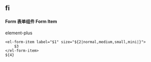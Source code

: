 ## fi
#### Form 表单组件 Form Item
element-plus <el-form-item>
```
<el-form-item label="$1" size="${2|normal,medium,small,mini|}">
	$3
</el-form-item>
${4}
```